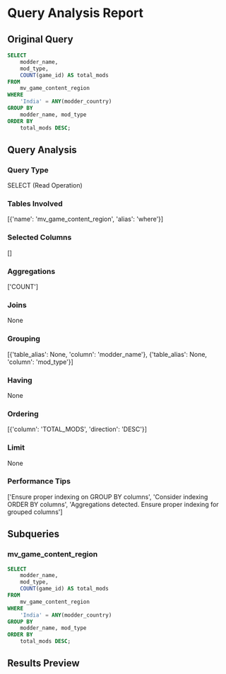 # Query Analysis Report

## Original Query
```sql
SELECT 
    modder_name, 
    mod_type, 
    COUNT(game_id) AS total_mods
FROM 
    mv_game_content_region
WHERE 
    'India' = ANY(modder_country)
GROUP BY 
    modder_name, mod_type
ORDER BY 
    total_mods DESC;
```

## Query Analysis

### Query Type
SELECT (Read Operation)

### Tables Involved
[{'name': 'mv_game_content_region', 'alias': 'where'}]

### Selected Columns
[]

### Aggregations
['COUNT']

### Joins
None

### Grouping
[{'table_alias': None, 'column': 'modder_name'}, {'table_alias': None, 'column': 'mod_type'}]

### Having
None

### Ordering
[{'column': 'TOTAL_MODS', 'direction': 'DESC'}]

### Limit
None

### Performance Tips
['Ensure proper indexing on GROUP BY columns', 'Consider indexing ORDER BY columns', 'Aggregations detected. Ensure proper indexing for grouped columns']

## Subqueries

### mv_game_content_region
```sql
SELECT 
    modder_name, 
    mod_type, 
    COUNT(game_id) AS total_mods
FROM 
    mv_game_content_region
WHERE 
    'India' = ANY(modder_country)
GROUP BY 
    modder_name, mod_type
ORDER BY 
    total_mods DESC;
```

## Results Preview
